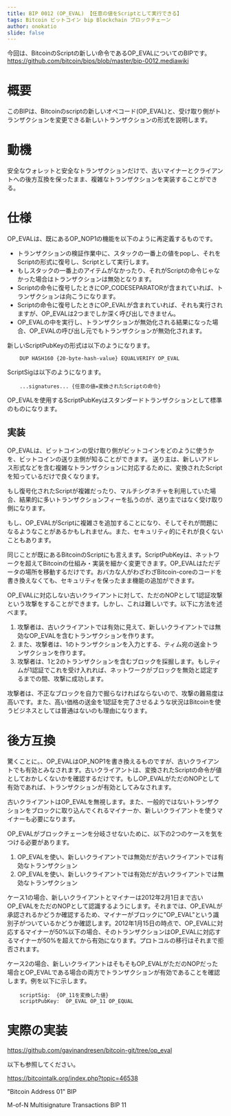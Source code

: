 ```yaml
---
title: BIP 0012 (OP_EVAL) 【任意の値をScriptとして実行できる】
tags: Bitcoin ビットコイン bip Blockchain ブロックチェーン
author: onokatio
slide: false
---
```

今回は、BitcoinのScriptの新しい命令であるOP_EVALについてのBIPです。
https://github.com/bitcoin/bips/blob/master/bip-0012.mediawiki

# 概要
このBIPは、Bitcoinのscriptの新しいオペコード(OP_EVAL)と、受け取り側がトランザクションを変更できる新しいトランザクションの形式を説明します。

# 動機

安全なウォレットと安全なトランザクションだけで、古いマイナーとクライアントへの後方互換を保ったまま、複雑なトランザクションを実装することができる。

# 仕様
OP_EVALは、既にあるOP_NOP1の機能を以下のように再定義するものです。

- トランザクションの検証作業中に、スタックの一番上の値をpopし、それをScriptの形式に復号し、Scriptとして実行します。
- もしスタックの一番上のアイテムがなかったり、それがScriptの命令じゃなかった場合はトランザクションは無効となります。
- Scriptの命令に復号したときにOP_CODESEPARATORが含まれていれば、トランザクションは向こうになります。
- Scriptの命令に復号したときにOP_EVALが含まれていれば、それも実行されますが、OP_EVALは2つまでしか深く呼び出しできません。
- OP_EVALの中を実行し、トランザクションが無効化される結果になった場合、OP_EVALの呼び出し元でもトランザクションが無効化されます。

新しいScriptPubKeyの形式は以下のようになります。

```
    DUP HASH160 {20-byte-hash-value} EQUALVERIFY OP_EVAL
```

ScriptSigは以下のようになります。

```
    ...signatures... {任意の値=変換されたScriptの命令}
```

OP_EVALを使用するScriptPubKeyはスタンダードトランザクションとして標準のものになります。

## 実装

OP_EVALは、ビットコインの受け取り側がビットコインをどのように使うかを、ビットコインの送り主側が知ることができます。
送り主は、新しいアドレス形式などを含む複雑なトランザクションに対応するために、変換されたScriptを知っているだけで良くなります。

もし復号化されたScriptが複雑だったり、マルチシグネチャを利用していた場合、結果的に多いトランザクションフィーを払うのが、送り主ではなく受け取り側になります。

もし、OP_EVALがScriptに複雑さを追加することになり、そしてそれが問題になるようなことがあるかもしれません。また、セキュリティ的にそれが良くないこともあります。

同じことが既にあるBitcoinのScriptにも言えます。ScriptPubKeyは、ネットワークを超えてBitcoinの仕組み・実装を細かく変更できます。OP_EVALはただデータの場所を移動するだけです。おバカな人がわざわざBitcoin-coreのコードを書き換えなくても、セキュリティを保ったまま機能の追加ができます。

OP_EVALに対応しない古いクライアントに対して、ただのNOPとして1認証攻撃という攻撃をすることができます。しかし、これは難しいです。以下に方法を述べます。

1. 攻撃者は、古いクライアントでは有効に見えて、新しいクライアントでは無効なOP_EVALを含むトランザクションを作ります。
2. また、攻撃者は、1のトランザクションを入力とする、ティム宛の送金トランザクションを作ります。
3. 攻撃者は、1と2のトランザクションを含むブロックを採掘します。もしティムが1認証でこれを受け入れれば、ネットワークがブロックを無効と認定するまでの間、攻撃に成功します。

攻撃者は、不正なブロックを自力で掘らなければならないので、攻撃の難易度は高いです。また、高い価格の送金を1認証を完了させるような状況はBitcoinを使うビジネスとしては普通はないのも理由になります。

# 後方互換

驚くことに。、OP_EVALはOP_NOP1を書き換えるものですが、古いクライアントでも有効とみなされます。古いクライアントは、変換されたScriptの命令が値としておかしくないかを確認するだけです。もしOP_EVALがただのNOPとして有効であれば、トランザクションが有効としてみなされます。

古いクライアントはOP_EVALを無視します。また、一般的ではないトランザクションをブロックに取り込んでくれるマイナーか、新しいクライアントを使うマイナーも必要になります。

OP_EVALがブロックチェーンを分岐させないために、以下の2つのケースを気をつける必要があります。

1. OP_EVALを使い、新しいクライアントでは無効だが古いクライアントでは有効なトランザクション
2. OP_EVALを使い、新しいクライアントでは有効だが古いクライアントでは無効なトランザクション

ケース1の場合、新しいクライアントとマイナーは2012年2月1日まで古いOP_EVALをただのNOPとして認識するようにします。それまでは、OP_EVALが承認されるかどうか確認するため、マイナーがブロックに"OP_EVAL"という識別子がついているかどうか確認します。2012年1月15日の時点で、OP_EVALに対応するマイナーが50%以下の場合、そのトランザクションはOP_EVALに対応するマイナーが50%を超えてから有効になります。プロトコルの移行はそれまで拒否されます。

ケース2の場合、新しいクライアントはそもそもOP_EVALがただのNOPだった場合とOP_EVALである場合の両方でトランザクションが有効であることを確認します。例を以下に示します。

```
    scriptSig:  {OP_11を変換した値}
    scriptPubKey:  OP_EVAL OP_11 OP_EQUAL
```

# 実際の実装

https://github.com/gavinandresen/bitcoin-git/tree/op_eval

以下も参照してください。

https://bitcointalk.org/index.php?topic=46538

"Bitcoin Address 01" BIP

M-of-N Multisignature Transactions BIP 11

